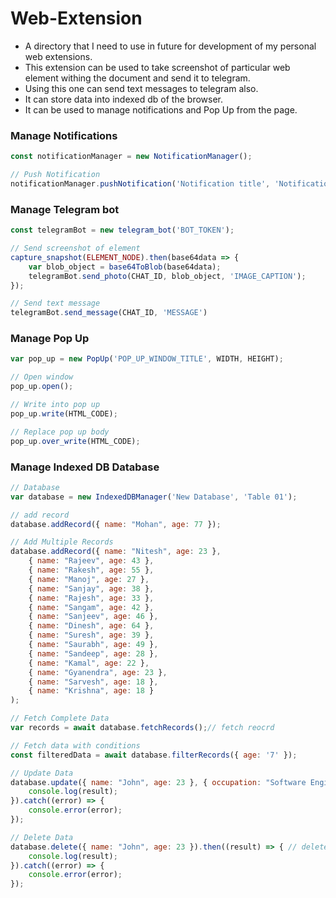 # Web-Extension
- A directory that I need to use in future for development of my personal web extensions.
- This extension can be used to take screenshot of particular web element withing the document and send it to telegram.
- Using this one can send text messages to telegram also.
- It can store data into indexed db of the browser.
- It can be used to manage notifications and Pop Up from the page.

### Manage Notifications
```javascript
const notificationManager = new NotificationManager();

// Push Notification
notificationManager.pushNotification('Notification title', 'Notification body content', 'notification icon');
```

### Manage Telegram bot
```javascript
const telegramBot = new telegram_bot('BOT_TOKEN');

// Send screenshot of element
capture_snapshot(ELEMENT_NODE).then(base64data => {
    var blob_object = base64ToBlob(base64data);
    telegramBot.send_photo(CHAT_ID, blob_object, 'IMAGE_CAPTION');
});

// Send text message
telegramBot.send_message(CHAT_ID, 'MESSAGE')
```

### Manage Pop Up
```javascript
var pop_up = new PopUp('POP_UP_WINDOW_TITLE', WIDTH, HEIGHT);

// Open window
pop_up.open();

// Write into pop up
pop_up.write(HTML_CODE);

// Replace pop up body
pop_up.over_write(HTML_CODE);
```

### Manage Indexed DB Database 
```javascript
// Database
var database = new IndexedDBManager('New Database', 'Table 01');

// add record
database.addRecord({ name: "Mohan", age: 77 });

// Add Multiple Records
database.addRecord({ name: "Nitesh", age: 23 }, 
    { name: "Rajeev", age: 43 }, 
    { name: "Rakesh", age: 55 },
    { name: "Manoj", age: 27 },
    { name: "Sanjay", age: 38 },
    { name: "Rajesh", age: 33 },
    { name: "Sangam", age: 42 },
    { name: "Sanjeev", age: 46 },
    { name: "Dinesh", age: 64 },
    { name: "Suresh", age: 39 },
    { name: "Saurabh", age: 49 },
    { name: "Sandeep", age: 28 },
    { name: "Kamal", age: 22 },
    { name: "Gyanendra", age: 23 },
    { name: "Sarvesh", age: 18 },
    { name: "Krishna", age: 18 }
);

// Fetch Complete Data 
var records = await database.fetchRecords();// fetch reocrd

// Fetch data with conditions
const filteredData = await database.filterRecords({ age: '7' });

// Update Data
database.update({ name: "John", age: 23 }, { occupation: "Software Engineer", address: "123 Main St" }).then((result) => { // update record
    console.log(result);
}).catch((error) => {
    console.error(error);
});

// Delete Data
database.delete({ name: "John", age: 23 }).then((result) => { // delete records
    console.log(result);
}).catch((error) => {
    console.error(error);
});
```
